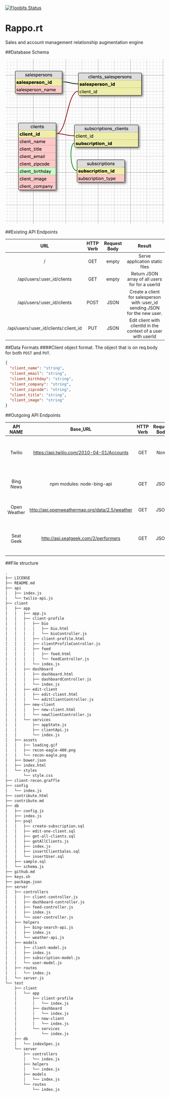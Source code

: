 [![Floobits Status](https://floobits.com/urbantumbleweed/client-recon.svg)](https://floobits.com/urbantumbleweed/client-recon/redirect)

# Rappo.rt
Sales and account management relationship augmentation engine


##Database Schema

![Database Schema](./images/rappo.rt.png)


##Existing API Endpoints

|      URL                           | HTTP Verb | Request Body |                         Result                          |
|:----------------------------------:                    |:---------:|:------------:|:-------------------------------------------------------:|
| /             |    GET    |    empty     | Serve application static files
| /api/users/:user_id/clients             |    GET    |    empty     | Return JSON array of all users for for a userId
| /api/users/:user_id/clients             |    POST    |    JSON     | Create a client for salesperson with :user_id sending JSON for the new user.
| /api/users/:user_id/clients/:client_id  |    PUT    |     JSON     |  Edit client with clientId in the context of a user with userId


##Data Formats
####Client object format.  The object that is on req.body for both `POST` and `PUT`.

```json
{
  "client_name": "string",
  "client_email": "string",
  "client_birthday": "string",
  "client_company": "string",
  "client_zipcode": "string",
  "client_title": "string",
  "client_image": "string"
}
```

##Outgoing API Endpoints

|API NAME | Base_URL | HTTP Verb | Request Body |   Used Fields                          |
|:-------:|:-----------------:|:---------:|:------------:|:-------------------------------------------------------:|
| Twilio  | https://api.twilio.com/2010-04-01/Accounts |    GET    |    None     | Sends a text message, response is JSON object
| Bing News  | npm modules: node-bing-api             |    GET    |    JSON     |  Array of articles: Description, Title, Article Url
| Open Weather  | http://api.openweathermap.org/data/2.5/weather  |    GET    |    JSON     | Temp, Location, Description, IconId
| Seat Geek  | http://api.seatgeek.com/2/performers  |    GET    |     JSON     |  Edit client with clientId in the context of a user with userId


##File structure

```ascii
.
├── LICENSE
├── README.md
├── api
│   ├── index.js
│   └── twilio-api.js
├── client
│   ├── app
│   │   ├── app.js
│   │   ├── client-profile
│   │   │   ├── bio
│   │   │   │   ├── bio.html
│   │   │   │   └── bioController.js
│   │   │   ├── client-profile.html
│   │   │   ├── clientProfileController.js
│   │   │   ├── feed
│   │   │   │   ├── feed.html
│   │   │   │   └── feedController.js
│   │   │   └── index.js
│   │   ├── dashboard
│   │   │   ├── dashboard.html
│   │   │   ├── dashboardController.js
│   │   │   └── index.js
│   │   ├── edit-client
│   │   │   ├── edit-client.html
│   │   │   └── editClientController.js
│   │   ├── new-client
│   │   │   ├── new-client.html
│   │   │   └── newClientController.js
│   │   └── services
│   │       ├── appState.js
│   │       ├── clientApi.js
│   │       └── index.js
│   ├── assets
│   │   ├── loading.gif
│   │   ├── recon-eagle-400.png
│   │   └── recon-eagle.png
│   ├── bower.json
│   ├── index.html
│   └── styles
│       └── style.css
├── client-recon.graffle
├── config
│   └── index.js
├── contribute.html
├── contribute.md
├── db
│   ├── config.js
│   ├── index.js
│   ├── psql
│   │   ├── create-subscription.sql
│   │   ├── edit-one-client.sql
│   │   ├── get-all-clients.sql
│   │   ├── getAllClients.js
│   │   ├── index.js
│   │   ├── insertClientSales.sql
│   │   └── insertUser.sql
│   ├── sample.sql
│   └── schema.js
├── github.md
├── keys.sh
├── package.json
├── server
│   ├── controllers
│   │   ├── client-controller.js
│   │   ├── dashboard-controller.js
│   │   ├── feed-controller.js
│   │   ├── index.js
│   │   └── user-controller.js
│   ├── helpers
│   │   ├── bing-search-api.js
│   │   ├── index.js
│   │   └── weather-api.js
│   ├── models
│   │   ├── client-model.js
│   │   ├── index.js
│   │   ├── subscription-model.js
│   │   └── user-model.js
│   ├── routes
│   │   └── index.js
│   └── server.js
└── test
    ├── client
    │   └── app
    │       ├── client-profile
    │       │   └── index.js
    │       ├── dashboard
    │       │   └── index.js
    │       ├── new-client
    │       │   └── index.js
    │       └── services
    │           └── index.js
    ├── db
    │   └── indexSpec.js
    └── server
        ├── controllers
        │   └── index.js
        ├── helpers
        │   └── index.js
        ├── models
        │   └── index.js
        └── routes
            └── index.js

```
